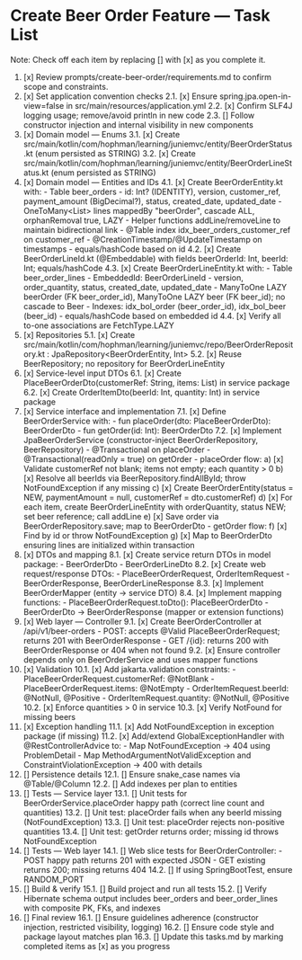 # Create Beer Order Feature — Task List

Note: Check off each item by replacing [] with [x] as you complete it.

1. [x] Review prompts/create-beer-order/requirements.md to confirm scope and constraints.
2. [x] Set application convention checks
   2.1. [x] Ensure spring.jpa.open-in-view=false in src/main/resources/application.yml
   2.2. [x] Confirm SLF4J logging usage; remove/avoid println in new code
   2.3. [] Follow constructor injection and internal visibility in new components
3. [x] Domain model — Enums
   3.1. [x] Create src/main/kotlin/com/hophman/learning/juniemvc/entity/BeerOrderStatus.kt (enum persisted as STRING)
   3.2. [x] Create src/main/kotlin/com/hophman/learning/juniemvc/entity/BeerOrderLineStatus.kt (enum persisted as STRING)
4. [x] Domain model — Entities and IDs
   4.1. [x] Create BeerOrderEntity.kt with:
        - Table beer_orders
        - id: Int? (IDENTITY), version, customer_ref, payment_amount (BigDecimal?), status, created_date, updated_date
        - OneToMany<List<BeerOrderLineEntity>> lines mappedBy "beerOrder", cascade ALL, orphanRemoval true, LAZY
        - Helper functions addLine/removeLine to maintain bidirectional link
        - @Table index idx_beer_orders_customer_ref on customer_ref
        - @CreationTimestamp/@UpdateTimestamp on timestamps
        - equals/hashCode based on id
   4.2. [x] Create BeerOrderLineId.kt (@Embeddable) with fields beerOrderId: Int, beerId: Int; equals/hashCode
   4.3. [x] Create BeerOrderLineEntity.kt with:
        - Table beer_order_lines
        - EmbeddedId: BeerOrderLineId
        - version, order_quantity, status, created_date, updated_date
        - ManyToOne LAZY beerOrder (FK beer_order_id), ManyToOne LAZY beer (FK beer_id); no cascade to Beer
        - Indexes: idx_bol_order (beer_order_id), idx_bol_beer (beer_id)
        - equals/hashCode based on embedded id
   4.4. [x] Verify all to-one associations are FetchType.LAZY
5. [x] Repositories
   5.1. [x] Create src/main/kotlin/com/hophman/learning/juniemvc/repo/BeerOrderRepository.kt : JpaRepository<BeerOrderEntity, Int>
   5.2. [x] Reuse BeerRepository; no repository for BeerOrderLineEntity
6. [x] Service-level input DTOs
   6.1. [x] Create PlaceBeerOrderDto(customerRef: String, items: List<OrderItemDto>) in service package
   6.2. [x] Create OrderItemDto(beerId: Int, quantity: Int) in service package
7. [x] Service interface and implementation
   7.1. [x] Define BeerOrderService with:
        - fun placeOrder(dto: PlaceBeerOrderDto): BeerOrderDto
        - fun getOrder(id: Int): BeerOrderDto
   7.2. [x] Implement JpaBeerOrderService (constructor-inject BeerOrderRepository, BeerRepository)
        - @Transactional on placeOrder
        - @Transactional(readOnly = true) on getOrder
        - placeOrder flow:
          a) [x] Validate customerRef not blank; items not empty; each quantity > 0
          b) [x] Resolve all beerIds via BeerRepository.findAllById; throw NotFoundException if any missing
          c) [x] Create BeerOrderEntity(status = NEW, paymentAmount = null, customerRef = dto.customerRef)
          d) [x] For each item, create BeerOrderLineEntity with orderQuantity, status NEW; set beer reference; call addLine
          e) [x] Save order via BeerOrderRepository.save; map to BeerOrderDto
        - getOrder flow:
          f) [x] Find by id or throw NotFoundException
          g) [x] Map to BeerOrderDto ensuring lines are initialized within transaction
8. [x] DTOs and mapping
   8.1. [x] Create service return DTOs in model package:
        - BeerOrderDto
        - BeerOrderLineDto
   8.2. [x] Create web request/response DTOs:
        - PlaceBeerOrderRequest, OrderItemRequest
        - BeerOrderResponse, BeerOrderLineResponse
   8.3. [x] Implement BeerOrderMapper (entity -> service DTO)
   8.4. [x] Implement mapping functions:
        - PlaceBeerOrderRequest.toDto(): PlaceBeerOrderDto
        - BeerOrderDto -> BeerOrderResponse (mapper or extension functions)
9. [x] Web layer — Controller
   9.1. [x] Create BeerOrderController at /api/v1/beer-orders
        - POST: accepts @Valid PlaceBeerOrderRequest; returns 201 with BeerOrderResponse
        - GET /{id}: returns 200 with BeerOrderResponse or 404 when not found
   9.2. [x] Ensure controller depends only on BeerOrderService and uses mapper functions
10. [x] Validation
    10.1. [x] Add jakarta.validation constraints:
         - PlaceBeerOrderRequest.customerRef: @NotBlank
         - PlaceBeerOrderRequest.items: @NotEmpty
         - OrderItemRequest.beerId: @NotNull, @Positive
         - OrderItemRequest.quantity: @NotNull, @Positive
    10.2. [x] Enforce quantities > 0 in service
    10.3. [x] Verify NotFound for missing beers
11. [x] Exception handling
    11.1. [x] Add NotFoundException in exception package (if missing)
    11.2. [x] Add/extend GlobalExceptionHandler with @RestControllerAdvice to:
          - Map NotFoundException -> 404 using ProblemDetail
          - Map MethodArgumentNotValidException and ConstraintViolationException -> 400 with details
12. [] Persistence details
    12.1. [] Ensure snake_case names via @Table/@Column
    12.2. [] Add indexes per plan to entities
13. [] Tests — Service layer
    13.1. [] Unit tests for BeerOrderService.placeOrder happy path (correct line count and quantities)
    13.2. [] Unit test: placeOrder fails when any beerId missing (NotFoundException)
    13.3. [] Unit test: placeOrder rejects non-positive quantities
    13.4. [] Unit test: getOrder returns order; missing id throws NotFoundException
14. [] Tests — Web layer
    14.1. [] Web slice tests for BeerOrderController:
          - POST happy path returns 201 with expected JSON
          - GET existing returns 200; missing returns 404
    14.2. [] If using SpringBootTest, ensure RANDOM_PORT
15. [] Build & verify
    15.1. [] Build project and run all tests
    15.2. [] Verify Hibernate schema output includes beer_orders and beer_order_lines with composite PK, FKs, and indexes
16. [] Final review
    16.1. [] Ensure guidelines adherence (constructor injection, restricted visibility, logging)
    16.2. [] Ensure code style and package layout matches plan
    16.3. [] Update this tasks.md by marking completed items as [x] as you progress